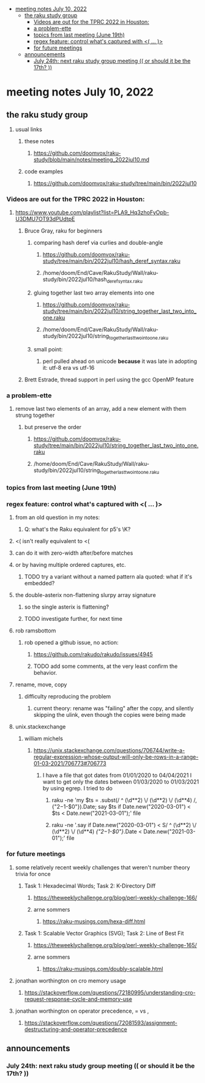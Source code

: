 - [meeting notes July 10, 2022](#org48ea6d6)
  - [the raku study group](#org77ddc00)
    - [Videos are out for the TPRC 2022 in Houston:](#orgb1918ea)
    - [a problem-ette](#org919ed1f)
    - [topics from last meeting (June 19th)](#orgd63b0b0)
    - [regex feature: control what's captured with <( &#x2026; )>](#orgd935d6a)
    - [for future meetings](#org3cf1f8f)
  - [announcements](#orgfa4418a)
    - [July 24th: next raku study group meeting (( or should it be the 17th? ))](#org43cdd61)


<a id="org48ea6d6"></a>

# meeting notes July 10, 2022


<a id="org77ddc00"></a>

## the raku study group

1.  usual links

    1.  these notes
    
        1.  <https://github.com/doomvox/raku-study/blob/main/notes/meeting_2022jul10.md>
    
    2.  code examples
    
        1.  <https://github.com/doomvox/raku-study/tree/main/bin/2022jul10>


<a id="orgb1918ea"></a>

### Videos are out for the TPRC 2022 in Houston:

1.  <https://www.youtube.com/playlist?list=PLA9_Hq3zhoFyOpb-U3DMU7OT93dPUdtpE>

    1.  Bruce Gray, raku for beginners
    
        1.  comparing hash deref via curlies and double-angle
        
            1.  <https://github.com/doomvox/raku-study/tree/main/bin/2022jul10/hash_deref_syntax.raku>
            
            2.  /home/doom/End/Cave/RakuStudy/Wall/raku-study/bin/2022jul10/hash<sub>deref</sub><sub>syntax.raku</sub>
        
        2.  gluing together last two array elements into one
        
            1.  <https://github.com/doomvox/raku-study/tree/main/bin/2022jul10/string_together_last_two_into_one.raku>
            
            2.  /home/doom/End/Cave/RakuStudy/Wall/raku-study/bin/2022jul10/string<sub>together</sub><sub>last</sub><sub>two</sub><sub>into</sub><sub>one.raku</sub>
        
        3.  small point:
        
            1.  perl pulled ahead on unicode **because** it was late in adopting it: utf-8 era vs utf-16
    
    2.  Brett Estrade, thread support in perl using the gcc OpenMP feature


<a id="org919ed1f"></a>

### a problem-ette

1.  remove last two elements of an array, add a new element with them strung together

    1.  but preserve the order
    
        1.  <https://github.com/doomvox/raku-study/tree/main/bin/2022jul10/string_together_last_two_into_one.raku>
        
        2.  /home/doom/End/Cave/RakuStudy/Wall/raku-study/bin/2022jul10/string<sub>together</sub><sub>last</sub><sub>two</sub><sub>into</sub><sub>one.raku</sub>


<a id="orgd63b0b0"></a>

### topics from last meeting (June 19th)


<a id="orgd935d6a"></a>

### regex feature: control what's captured with <( &#x2026; )>

1.  from an old question in my notes:

    1.  Q: what's the Raku equivalent for p5's \K?

2.  <( isn't really equivalent to <(

3.  can do it with zero-width after/before matches

4.  or by having multiple ordered captures, etc.

    1.  TODO try a variant without a named pattern ala quoted: what if it's embedded?

1.  the double-asterix non-flattening slurpy array signature

    1.  so the single asterix is flattening?
    
    2.  TODO investigate further, for next time

2.  rob ramsbottom

    1.  rob opened a github issue, no action:
    
        1.  <https://github.com/rakudo/rakudo/issues/4945>
        
        2.  TODO add some comments, at the very least confirm the behavior.

3.  rename, move, copy

    1.  difficulty reproducing the problem
    
        1.  current theory: rename was "failing" after the copy, and silently skipping the ulink, even though the copies were being made

4.  unix.stackexchange

    1.  william michels
    
        1.  <https://unix.stackexchange.com/questions/706744/write-a-regular-expression-whose-output-will-only-be-rows-in-a-range-01-03-2021/706773#706773>
        
            1.  I have a file that got dates from 01/01/2020 to 04/04/2021 I want to get only the dates between 01/03/2020 to 01/03/2021 by using egrep. I tried to do
            
                1.  raku -ne 'my $ts = .subst(/ ^ (\d*\*2) \\/ (\d*\*2) \\/ (\d*\*4) /, {"$2-$1-$0"}).Date; say $ts if Date.new("2020-03-01") < $ts < Date.new("2021-03-01");' file
                
                2.  raku -ne '.say if Date.new("2020-03-01") < S/ ^ (\d*\*2) \\/ (\d*\*2) \\/ (\d*\*4) *{"$2-$1-$0"}*.Date < Date.new("2021-03-01");' file


<a id="org3cf1f8f"></a>

### for future meetings

1.  some relatively recent weekly challenges that weren't number theory trivia for once

    1.  Task 1: Hexadecimal Words; Task 2: K-Directory Diff
    
        1.  <https://theweeklychallenge.org/blog/perl-weekly-challenge-166/>
        
        2.  arne sommers
        
            1.  <https://raku-musings.com/hexa-diff.html>
    
    2.  Task 1: Scalable Vector Graphics (SVG); Task 2: Line of Best Fit
    
        1.  <https://theweeklychallenge.org/blog/perl-weekly-challenge-165/>
        
        2.  arne sommers
        
            1.  <https://raku-musings.com/doubly-scalable.html>

2.  jonathan worthington on cro memory usage

    1.  <https://stackoverflow.com/questions/72180995/understanding-cro-request-response-cycle-and-memory-use>

3.  jonathan worthington on operator precedence, = vs ,

    1.  <https://stackoverflow.com/questions/72081593/assignment-destructuring-and-operator-precedence>


<a id="orgfa4418a"></a>

## announcements


<a id="org43cdd61"></a>

### July 24th: next raku study group meeting (( or should it be the 17th? ))

